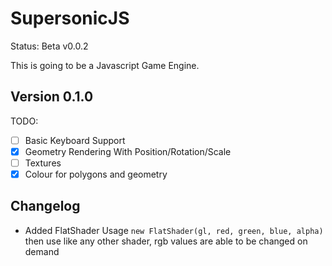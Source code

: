 # SupersonicJS
Status: Beta v0.0.2

This is going to be a Javascript Game Engine.

## Version 0.1.0
TODO:
- [ ] Basic Keyboard Support
- [x] Geometry Rendering With Position/Rotation/Scale
- [ ] Textures
- [x] Colour for polygons and geometry

## Changelog
- Added FlatShader Usage `new FlatShader(gl, red, green, blue, alpha)` then use like any other shader, rgb values are able to be changed on demand
